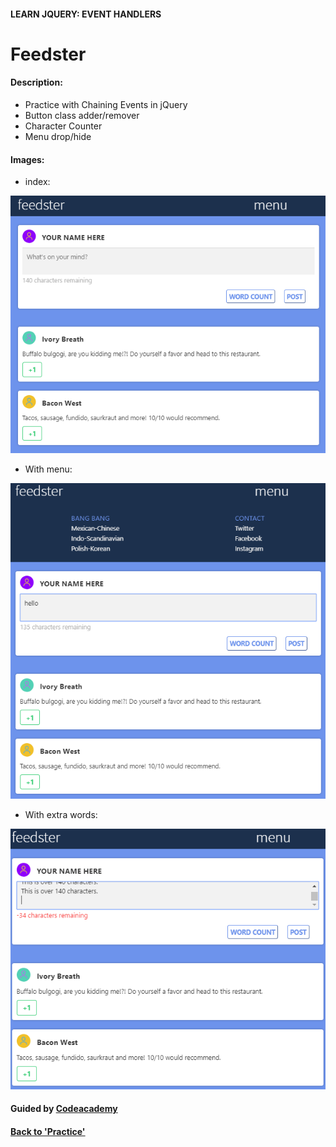 
#### LEARN JQUERY: EVENT HANDLERS

# Feedster

#### Description:
- Practice with Chaining Events in jQuery
- Button class adder/remover
- Character Counter
- Menu drop/hide

#### Images:
- index:

![Feedster](img/feedster1.png)

- With menu:

![Feedster](img/feedster2.png)

- With extra words:

![Feedster](img/feedster3.png)

#### Guided by [Codeacademy](http://ssqt.co/mQfdNdy)
#### [Back to 'Practice'](https://github.com/soohyeok/Practice)
